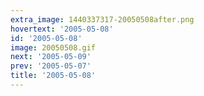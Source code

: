```yaml
---
extra_image: 1440337317-20050508after.png
hovertext: '2005-05-08'
id: '2005-05-08'
image: 20050508.gif
next: '2005-05-09'
prev: '2005-05-07'
title: '2005-05-08'
---
```

